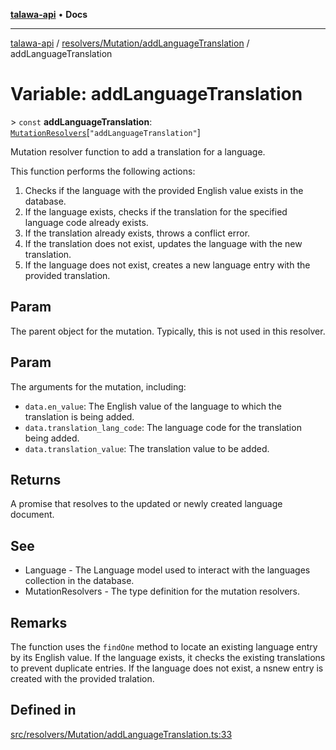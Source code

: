 [**talawa-api**](../../../../README.md) • **Docs**

***

[talawa-api](../../../../modules.md) / [resolvers/Mutation/addLanguageTranslation](../README.md) / addLanguageTranslation

# Variable: addLanguageTranslation

\> `const` **addLanguageTranslation**: [`MutationResolvers`](../../../../types/generatedGraphQLTypes/type-aliases/MutationResolvers.md)\[`"addLanguageTranslation"`\]

Mutation resolver function to add a translation for a language.

This function performs the following actions:
1. Checks if the language with the provided English value exists in the database.
2. If the language exists, checks if the translation for the specified language code already exists.
3. If the translation already exists, throws a conflict error.
4. If the translation does not exist, updates the language with the new translation.
5. If the language does not exist, creates a new language entry with the provided translation.

## Param

The parent object for the mutation. Typically, this is not used in this resolver.

## Param

The arguments for the mutation, including:
  - `data.en_value`: The English value of the language to which the translation is being added.
  - `data.translation_lang_code`: The language code for the translation being added.
  - `data.translation_value`: The translation value to be added.

## Returns

A promise that resolves to the updated or newly created language document.

## See

 - Language - The Language model used to interact with the languages collection in the database.
 - MutationResolvers - The type definition for the mutation resolvers.

## Remarks

The function uses the `findOne` method to locate an existing language entry by its English value.
If the language exists, it checks the existing translations to prevent duplicate entries.
If the language does not exist, a nsnew entry is created with the provided tralation.

## Defined in

[src/resolvers/Mutation/addLanguageTranslation.ts:33](https://github.com/PalisadoesFoundation/talawa-api/blob/790ab2939a7c80eb0ff31afd318f8889a001f225/src/resolvers/Mutation/addLanguageTranslation.ts#L33)
